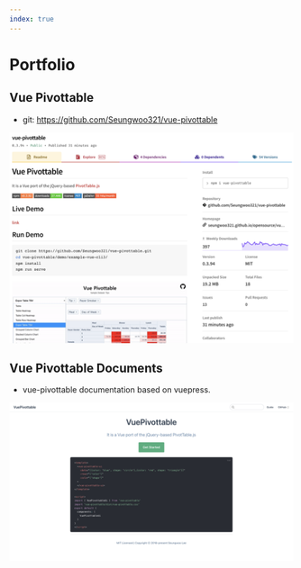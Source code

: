 ```yaml
---
index: true
---
```

<!-- 
<summary-index category="portfolio"/>

:::warning

준비중입니다

::: -->

# Portfolio

## Vue Pivottable

* git: <https://github.com/Seungwoo321/vue-pivottable>

<a href="https://www.npmjs.com/package/vue-pivottable">
    <img src="./img/vue-pivottable-npm.png">
</a>

## Vue Pivottable Documents

* vue-pivottable documentation based on vuepress.

<a href="https://seungwoo321.github.io/vue-pivottable/">
    <img src="./img/vue-pivottable-docs.png">
</a>
